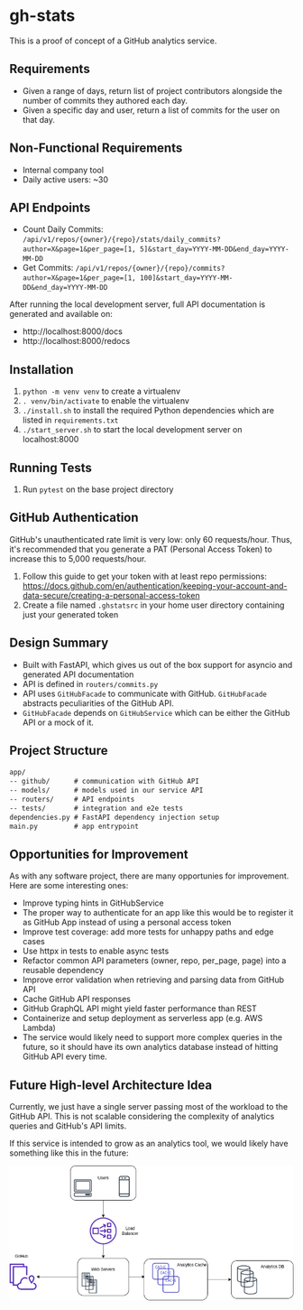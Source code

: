 # gh-stats
This is a proof of concept of a GitHub analytics service.

## Requirements
- Given a range of days, return list of project contributors alongside the number of commits they authored each day.
- Given a specific day and user, return a list of commits for the user on that day.

## Non-Functional Requirements
- Internal company tool
- Daily active users: ~30 

## API Endpoints
- Count Daily Commits: `/api/v1/repos/{owner}/{repo}/stats/daily_commits?author=X&page=1&per_page=[1, 5]&start_day=YYYY-MM-DD&end_day=YYYY-MM-DD`
- Get Commits: `/api/v1/repos/{owner}/{repo}/commits?author=X&page=1&per_page=[1, 100]&start_day=YYYY-MM-DD&end_day=YYYY-MM-DD`

After running the local development server, full API documentation is generated and available on: 
- http://localhost:8000/docs 
- http://localhost:8000/redocs

## Installation
1. `python -m venv venv` to create a  virtualenv
2. `. venv/bin/activate` to enable the virtualenv 
3. `./install.sh` to install the required Python dependencies which are listed in `requirements.txt`
4. `./start_server.sh` to start the local development server on localhost:8000

## Running Tests
1. Run `pytest` on the base project directory

## GitHub Authentication
GitHub's unauthenticated rate limit is very low: only 60 requests/hour. Thus, it's recommended that you generate a PAT (Personal Access Token) to increase this to 5,000 requests/hour.

1. Follow this guide to get your token with at least repo permissions: https://docs.github.com/en/authentication/keeping-your-account-and-data-secure/creating-a-personal-access-token
2. Create a file named `.ghstatsrc` in your home user directory containing just your generated token

## Design Summary
- Built with FastAPI, which gives us out of the box support for asyncio and generated API documentation
- API is defined in `routers/commits.py`
- API uses `GitHubFacade` to communicate with GitHub. `GitHubFacade` abstracts peculiarities of the GitHub API.
- `GitHubFacade` depends on `GitHubService` which can be either the GitHub API or a mock of it.

## Project Structure
```
app/
-- github/      # communication with GitHub API
-- models/      # models used in our service API
-- routers/     # API endpoints
-- tests/       # integration and e2e tests
dependencies.py # FastAPI dependency injection setup
main.py         # app entrypoint
```

## Opportunities for Improvement
As with any software project, there are many opportunies for improvement. Here are some interesting ones:

- Improve typing hints in GitHubService
- The proper way to authenticate for an app like this would be to register it as GitHub App instead of using a personal access token
- Improve test coverage: add more tests for unhappy paths and edge cases
- Use httpx in tests to enable async tests
- Refactor common API parameters (owner, repo, per_page, page) into a reusable dependency
- Improve error validation when retrieving and parsing data from GitHub API
- Cache GitHub API responses
- GitHub GraphQL API might yield faster performance than REST
- Containerize and setup deployment as serverless app (e.g. AWS Lambda)
- The service would likely need to support more complex queries in the future, so it should have its own analytics database instead of hitting GitHub API every time.

## Future High-level Architecture Idea
Currently, we just have a single server passing most of the workload to the GitHub API. This is not scalable considering the complexity of analytics queries and GitHub's API limits.

If this service is intended to grow as an analytics tool, we would likely have something like this in the future:

![Architecture Design](arch.png)



